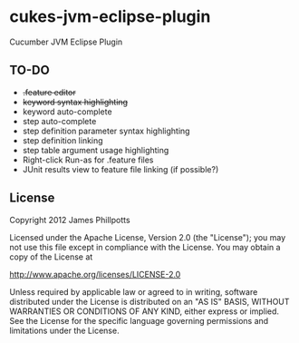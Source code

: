 cukes-jvm-eclipse-plugin
========================

Cucumber JVM Eclipse Plugin

TO-DO
-----

* ~~.feature editor~~
* ~~keyword syntax highlighting~~
* keyword auto-complete
* step auto-complete
* step definition parameter syntax highlighting
* step definition linking
* step table argument usage highlighting
* Right-click Run-as for .feature files
* JUnit results view to feature file linking (if possible?)

License
-------

Copyright 2012 James Phillpotts

Licensed under the Apache License, Version 2.0 (the "License");
you may not use this file except in compliance with the License.
You may obtain a copy of the License at

http://www.apache.org/licenses/LICENSE-2.0

Unless required by applicable law or agreed to in writing, software
distributed under the License is distributed on an "AS IS" BASIS,
WITHOUT WARRANTIES OR CONDITIONS OF ANY KIND, either express or implied.
See the License for the specific language governing permissions and
limitations under the License.

